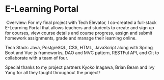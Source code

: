 # E-Learning Portal
​
Overview:
For my final project with Tech Elevator, I co-created a full-stack E-Learning Portal that allows teachers and students to create and sign up for courses, view course details and course progress, assign and submit homework assignments, grade and manage their learning online.

Tech Stack:
Java, PostgreSQL, CSS, HTML, JavaScript along with Spring Boot and Vue.js frameworks, DAO and MVC pattern, RESTFul API, and Git to collaborate with a team of four.

Special thanks to my project partners Kyoko Inagawa, Brian Beam and Ivy Yang for all they taught throughout the project!
​

